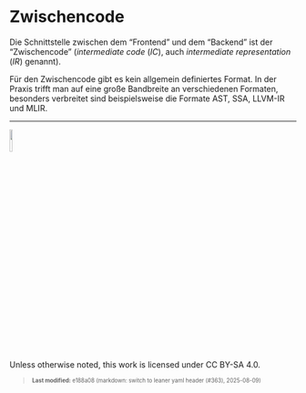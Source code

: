 # Zwischencode

Die Schnittstelle zwischen dem “Frontend” und dem “Backend” ist der
“Zwischencode” (*intermediate code* (*IC*), auch *intermediate
representation* (*IR*) genannt).

Für den Zwischencode gibt es kein allgemein definiertes Format. In der
Praxis trifft man auf eine große Bandbreite an verschiedenen Formaten,
besonders verbreitet sind beispielsweise die Formate AST, SSA, LLVM-IR
und MLIR.

------------------------------------------------------------------------

<img src="https://licensebuttons.net/l/by-sa/4.0/88x31.png" width="10%">

Unless otherwise noted, this work is licensed under CC BY-SA 4.0.

<blockquote><p><sup><sub><strong>Last modified:</strong> e188a08 (markdown: switch to leaner yaml header (#363), 2025-08-09)<br></sub></sup></p></blockquote>

